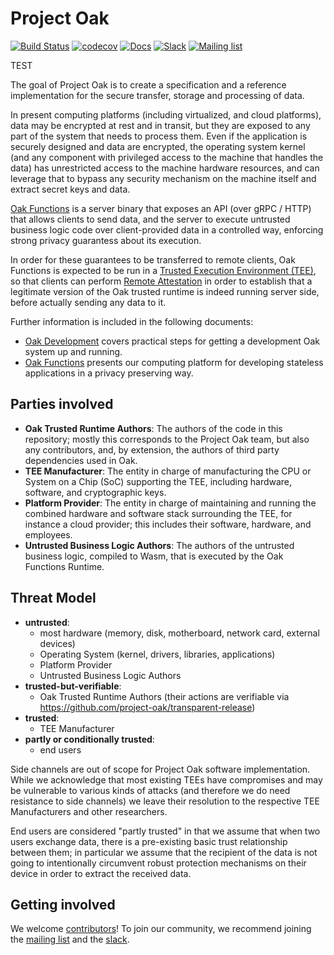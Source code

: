 # Project Oak

[![Build Status](https://img.shields.io/github/workflow/status/project-oak/oak/Continuous%20Integration/main?style=for-the-badge)](https://github.com/project-oak/oak/actions?query=workflow%3A%22Continuous+Integration%22+branch%3Amain)
[![codecov](https://img.shields.io/codecov/c/github/project-oak/oak?style=for-the-badge)](https://codecov.io/gh/project-oak/oak)
[![Docs](https://img.shields.io/badge/docs-rust-brightgreen?style=for-the-badge)](https://project-oak.github.io/oak)
[![Slack](https://img.shields.io/badge/slack-project--oak-purple?logo=slack&style=for-the-badge)](https://join.slack.com/t/project-oak/shared_invite/zt-5hiliinq-f0fYZGwlzfH3kMrJuu3qlw)
[![Mailing list](https://img.shields.io/badge/mailing_list-project--oak--discuss-red?logo=gmail&style=for-the-badge)](https://groups.google.com/g/project-oak-discuss)

TEST

The goal of Project Oak is to create a specification and a reference
implementation for the secure transfer, storage and processing of data.

In present computing platforms (including virtualized, and cloud platforms),
data may be encrypted at rest and in transit, but they are exposed to any part
of the system that needs to process them. Even if the application is securely
designed and data are encrypted, the operating system kernel (and any component
with privileged access to the machine that handles the data) has unrestricted
access to the machine hardware resources, and can leverage that to bypass any
security mechanism on the machine itself and extract secret keys and data.

[Oak Functions](/oak_functions) is a server binary that exposes an API (over
gRPC / HTTP) that allows clients to send data, and the server to execute
untrusted business logic code over client-provided data in a controlled way,
enforcing strong privacy guarantess about its execution.

In order for these guarantees to be transferred to remote clients, Oak Functions
is expected to be run in a
[Trusted Execution Environment (TEE)](https://en.wikipedia.org/wiki/Trusted_execution_environment),
so that clients can perform
[Remote Attestation](https://en.wikipedia.org/wiki/Trusted_Computing#REMOTE-ATTESTATION)
in order to establish that a legitimate version of the Oak trusted runtime is
indeed running server side, before actually sending any data to it.

Further information is included in the following documents:

- [Oak Development](docs/development.md) covers practical steps for getting a
  development Oak system up and running.
- [Oak Functions](oak_functions/README.md) presents our computing platform for
  developing stateless applications in a privacy preserving way.

## Parties involved

- **Oak Trusted Runtime Authors**: The authors of the code in this repository;
  mostly this corresponds to the Project Oak team, but also any contributors,
  and, by extension, the authors of third party dependencies used in Oak.
- **TEE Manufacturer**: The entity in charge of manufacturing the CPU or System
  on a Chip (SoC) supporting the TEE, including hardware, software, and
  cryptographic keys.
- **Platform Provider**: The entity in charge of maintaining and running the
  combined hardware and software stack surrounding the TEE, for instance a cloud
  provider; this includes their software, hardware, and employees.
- **Untrusted Business Logic Authors**: The authors of the untrusted business
  logic, compiled to Wasm, that is executed by the Oak Functions Runtime.

## Threat Model

- **untrusted**:
  - most hardware (memory, disk, motherboard, network card, external devices)
  - Operating System (kernel, drivers, libraries, applications)
  - Platform Provider
  - Untrusted Business Logic Authors
- **trusted-but-verifiable**:
  - Oak Trusted Runtime Authors (their actions are verifiable via
    https://github.com/project-oak/transparent-release)
- **trusted**:
  - TEE Manufacturer
- **partly or conditionally trusted**:
  - end users

Side channels are out of scope for Project Oak software implementation. While we
acknowledge that most existing TEEs have compromises and may be vulnerable to
various kinds of attacks (and therefore we do need resistance to side channels)
we leave their resolution to the respective TEE Manufacturers and other
researchers.

End users are considered "partly trusted" in that we assume that when two users
exchange data, there is a pre-existing basic trust relationship between them; in
particular we assume that the recipient of the data is not going to
intentionally circumvent robust protection mechanisms on their device in order
to extract the received data.

## Getting involved

We welcome [contributors](docs/CONTRIBUTING.md)! To join our community, we
recommend joining the
[mailing list](https://groups.google.com/g/project-oak-discuss) and the
[slack](https://join.slack.com/t/project-oak/shared_invite/zt-5hiliinq-f0fYZGwlzfH3kMrJuu3qlw).

